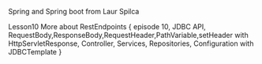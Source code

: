 Spring and Spring boot from Laur Spilca

Lesson10 More about RestEndpoints
{
episode 10, JDBC API, RequestBody,ResponseBody,RequestHeader,PathVariable,setHeader with HttpServletResponse, Controller, Services, Repositories, Configuration with JDBCTemplate
}
